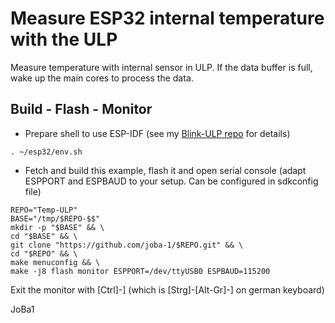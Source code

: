 # Measure ESP32 internal temperature with the ULP

Measure temperature with internal sensor in ULP.
If the data buffer is full, wake up the main cores to process the data.

## Build - Flash - Monitor
* Prepare shell to use ESP-IDF (see my [Blink-ULP repo](https://github.com/joba-1/Blink-ULP/blob/master/README.md) for details)
```
. ~/esp32/env.sh
```

* Fetch and build this example, flash it and open serial console (adapt ESPPORT and ESPBAUD to your setup. Can be configured in sdkconfig file)
```
REPO="Temp-ULP"
BASE="/tmp/$REPO-$$"
mkdir -p "$BASE" && \
cd "$BASE" && \
git clone "https://github.com/joba-1/$REPO.git" && \
cd "$REPO" && \
make menuconfig && \
make -j8 flash monitor ESPPORT=/dev/ttyUSB0 ESPBAUD=115200

```

Exit the monitor with [Ctrl]-] (which is [Strg]-[Alt-Gr]-] on german keyboard)

JoBa1
